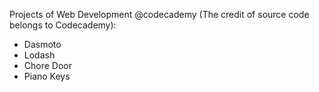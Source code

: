 Projects of Web Development @codecademy (The credit of source code belongs to Codecademy):
- Dasmoto
- Lodash
- Chore Door
- Piano Keys
